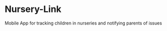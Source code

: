 Nursery-Link
============

Mobile App for tracking children in nurseries and notifying parents of issues
